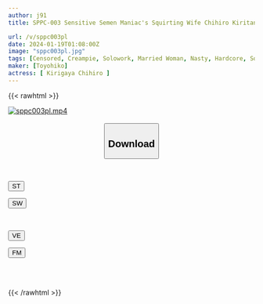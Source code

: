 ```yaml
---
author: j91
title: SPPC-003 Sensitive Semen Maniac's Squirting Wife Chihiro Kiritani

url: /v/sppc003pl
date: 2024-01-19T01:08:00Z
image: "sppc003pl.jpg"
tags: [Censored, Creampie, Solowork, Married Woman, Nasty, Hardcore, Squirting, Cum	]
maker: [Toyohiko]
actress: [ Kirigaya Chihiro ]
---
```



{{< rawhtml >}}

<div class="video" data-videoid="7PQQzw3JwKi4GD">
    <a href="javascript:;">
        <img src="/v/sppc003pl/sppc003pl.jpg" width="WIDTH" height="HEIGHT" alt="sppc003pl.mp4" loading="lazy">
    </a>
</div>

<script type="text/javascript" src="https://j91.asia/asset/on-demand-st.js"></script>

<br>
  <link rel="stylesheet" href="https://j91.asia/asset/bs5.css">
  
  <center>
  <button class="btn btn-primary" type="button" data-bs-toggle="collapse" data-bs-target=".multi-collapse" aria-expanded="false" aria-controls="multiCollapseExample1 multiCollapseExample2"><h2>Download</h2></button></center>
</p>
<div class="row">
  <div class="col">
    <div class="collapse multi-collapse" id="multiCollapseExample1">
      <div class="card card-body">
	      	      <br>
<div class="buttons">  
<p><a href="https://streamtape.to/v/7PQQzw3JwKi4GD" target="_blank"><button class="btn-hover color-3"><i class="fa fa-download"></i> ST</button></a></p>
<p><a href="https://flaswish.com/p0os4x25qgka" target="_blank"><button class="btn-hover color-2"><i class="fa fa-download"></i> SW</button></a></p></div>
    </div>
  </div>
</div>
  <div class="col">
    <div class="collapse multi-collapse" id="multiCollapseExample2">
      <div class="card card-body">
	      <br>
<div class="buttons">
<p><a href="javascript:;" target="_blank"><button class="btn-hover color-9"><i class="fa fa-download"></i> VE</button></a></p>
<p><a href="javascript:;" target="_blank"><button class="btn-hover color-8"><i class="fa fa-download"></i> FM</button></a></p></div>
<br><br>
      </div>
    </div>
  </div>
</div>

{{< /rawhtml >}}